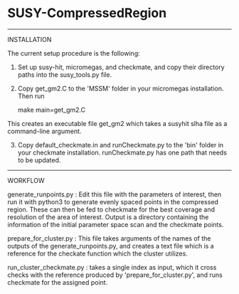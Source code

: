 # SUSY-CompressedRegion

--------------------------------------------------------------------
INSTALLATION

The current setup procedure is the following:

1. Set up susy-hit, micromegas, and checkmate, and copy their directory paths into the susy_tools.py file.

2. Copy get_gm2.C to the 'MSSM' folder in your micromegas installation. Then run 

	make main=get_gm2.C

This creates an executable file get_gm2 which takes a susyhit slha file as a command-line argument.

3. Copy default_checkmate.in and runCheckmate.py to the 'bin' folder in your checkmate installation. runCheckmate.py has one path that needs to be updated.

---------------------------------------------------------------------
WORKFLOW

generate_runpoints.py : 
	Edit this file with the parameters of interest, then run it with python3 to generate evenly spaced points in the compressed region. These can then be fed to checkmate for the best coverage and resolution of the area of interest. Output is a directory containing the information of the initial parameter space scan and the checkmate points.

prepare_for_cluster.py :
	This file takes arguments of the names of the outputs of the generate_runpoints.py, and creates a text file which is a reference for the checkate function which the cluster utilizes.

run_cluster_checkmate.py : 
	takes a single index as input, which it cross checks with the reference produced by 'prepare_for_cluster.py', and runs checkmate for the assigned point.


